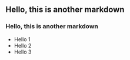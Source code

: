 ## Hello, this is another markdown
### Hello, this is another markdown

- Hello 1
- Hello 2
- Hello 3

